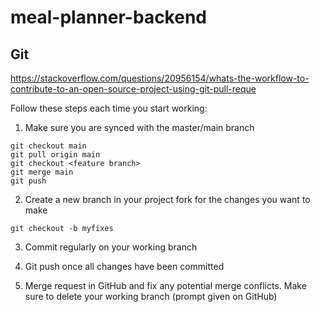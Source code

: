 # meal-planner-backend

## Git 

https://stackoverflow.com/questions/20956154/whats-the-workflow-to-contribute-to-an-open-source-project-using-git-pull-reque

Follow these steps each time you start working:

1. Make sure you are synced with the master/main branch 

```
git checkout main
git pull origin main
git checkout <feature branch>
git merge main
git push
```

2. Create a new branch in your project fork for the changes you want to make

```
git checkout -b myfixes
```

3. Commit regularly on your working branch

4. Git push once all changes have been committed

5. Merge request in GitHub and fix any potential merge conflicts. Make sure to delete your working branch (prompt given on GitHub)